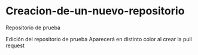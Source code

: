 # Creacion-de-un-nuevo-repositorio
Repositorio de prueba

Edición del repositorio de prueba
Aparecerá en distinto color al crear la pull request
